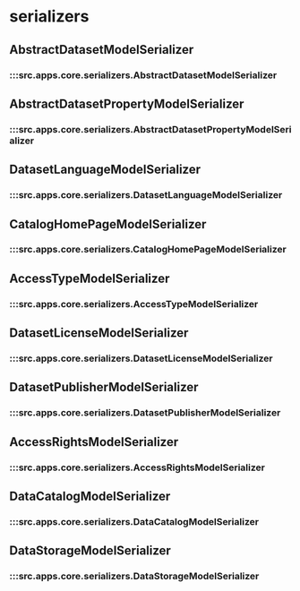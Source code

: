# serializers

## AbstractDatasetModelSerializer

### :::src.apps.core.serializers.AbstractDatasetModelSerializer

## AbstractDatasetPropertyModelSerializer

### :::src.apps.core.serializers.AbstractDatasetPropertyModelSerializer

## DatasetLanguageModelSerializer

### :::src.apps.core.serializers.DatasetLanguageModelSerializer

## CatalogHomePageModelSerializer

### :::src.apps.core.serializers.CatalogHomePageModelSerializer

## AccessTypeModelSerializer

### :::src.apps.core.serializers.AccessTypeModelSerializer

## DatasetLicenseModelSerializer

### :::src.apps.core.serializers.DatasetLicenseModelSerializer

## DatasetPublisherModelSerializer

### :::src.apps.core.serializers.DatasetPublisherModelSerializer

## AccessRightsModelSerializer

### :::src.apps.core.serializers.AccessRightsModelSerializer

## DataCatalogModelSerializer

### :::src.apps.core.serializers.DataCatalogModelSerializer

## DataStorageModelSerializer

### :::src.apps.core.serializers.DataStorageModelSerializer
